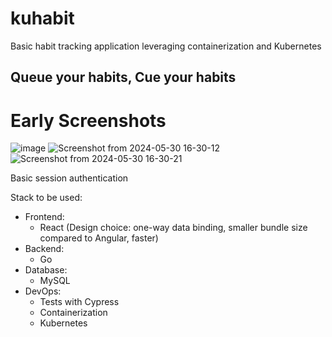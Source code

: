 # kuhabit
Basic habit tracking application leveraging containerization and Kubernetes
## Queue your habits, Cue your habits

# Early Screenshots

![image](https://github.com/ismailmohammad/kuhabit/assets/23105842/78e2e594-e45b-4b35-b83d-460d515aae3f)
![Screenshot from 2024-05-30 16-30-12](https://github.com/ismailmohammad/kuhabit/assets/23105842/67fe6903-2d30-49a4-97c3-632135208e6b)
![Screenshot from 2024-05-30 16-30-21](https://github.com/ismailmohammad/kuhabit/assets/23105842/38ead4da-49ef-4415-86c7-c3d792db05a3)


Basic session authentication

Stack to be used:
- Frontend:
    - React (Design choice: one-way data binding, smaller bundle size compared to Angular, faster)
- Backend:
    - Go
- Database:
    - MySQL
- DevOps:
    - Tests with Cypress
    - Containerization
    - Kubernetes
